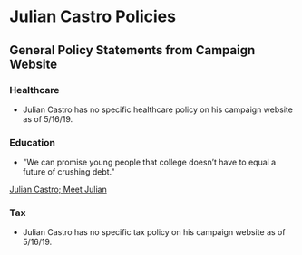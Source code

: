 # Julian Castro Policies

## General Policy Statements from Campaign Website

### Healthcare
* Julian Castro has no specific healthcare policy on his campaign website as of 5/16/19.

### Education
* "We can promise young people that college doesn’t have to equal a future of crushing debt."

[Julian Castro; Meet Julian](https://www.julianforthefuture.com/about/)

### Tax
* Julian Castro has no specific tax policy on his campaign website as of 5/16/19.
